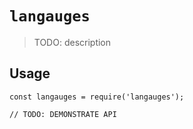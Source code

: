 # `langauges`

> TODO: description

## Usage

```
const langauges = require('langauges');

// TODO: DEMONSTRATE API
```
